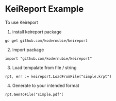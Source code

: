 # KeiReport Example

To use Keireport

1. install keireport package

```
go get github.com/kodernubie/keireport
```

2. Import package

```
import "github.com/kodernubie/keireport"
```

3. Load tempalate from file / string

```
rpt, err := keireport.LoadFromFile("simple.krpt")
```

4. Generate to your intended format

```
rpt.GenToFile("simple.pdf")
```